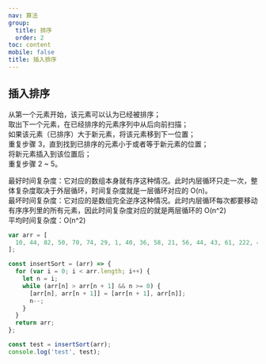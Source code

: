 ```yaml
---
nav: 算法
group:
  title: 排序
  order: 2
toc: content
mobile: false
title: 插入排序
---
```


## 插入排序

从第一个元素开始，该元素可以认为已经被排序；  
取出下一个元素，在已经排序的元素序列中从后向前扫描；  
如果该元素（已排序）大于新元素，将该元素移到下一位置；  
重复步骤 3，直到找到已排序的元素小于或者等于新元素的位置；  
将新元素插入到该位置后；  
重复步骤 2 ~ 5。

最好时间复杂度：它对应的数组本身就有序这种情况。此时内层循环只走一次，整体复杂度取决于外层循环，时间复杂度就是一层循环对应的 O(n)。  
最坏时间复杂度：它对应的是数组完全逆序这种情况。此时内层循环每次都要移动有序序列里的所有元素，因此时间复杂度对应的就是两层循环的 O(n^2)  
平均时间复杂度：O(n^2)

```js
var arr = [
  10, 44, 82, 50, 70, 74, 29, 1, 40, 36, 58, 21, 56, 44, 43, 61, 222, 48,
];

const insertSort = (arr) => {
  for (var i = 0; i < arr.length; i++) {
    let n = i;
    while (arr[n] > arr[n + 1] && n >= 0) {
      [arr[n], arr[n + 1]] = [arr[n + 1], arr[n]];
      n--;
    }
  }
  return arr;
};

const test = insertSort(arr);
console.log('test', test);
```
